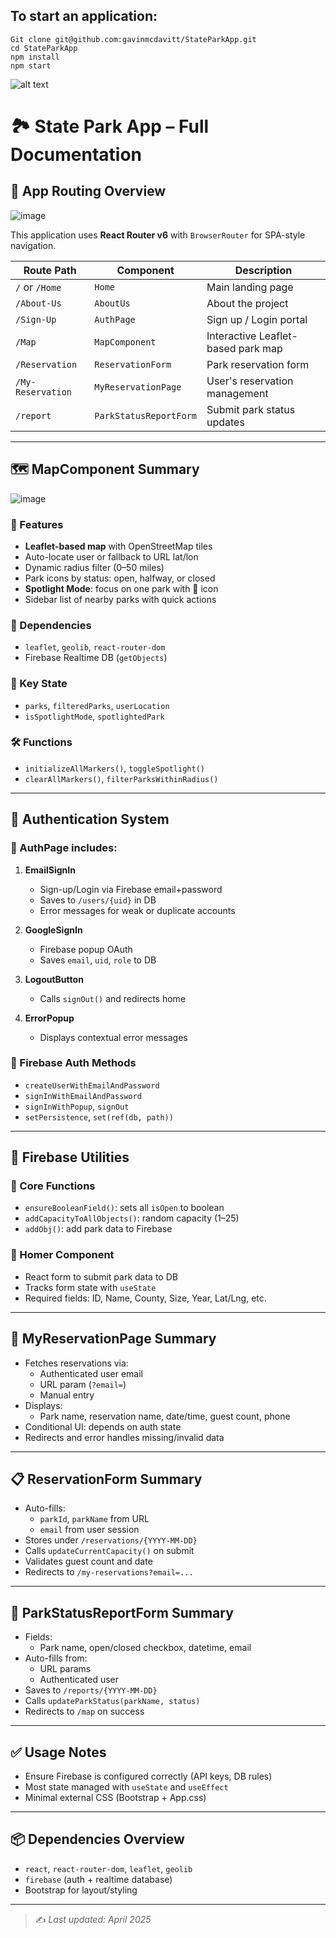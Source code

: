 
## To start an application:
```
Git clone git@github.com:gavinmcdavitt/StateParkApp.git
cd StateParkApp
npm install
npm start
```


![alt text](https://github.com/user-attachments/assets/ef4f6b1d-6efe-41dd-9324-e3c4981c4083)
# 🏞️ State Park App – Full Documentation

## 📁 App Routing Overview
![image](https://github.com/user-attachments/assets/06bf68fc-5bb4-4206-b6bf-6eaa93591995)

This application uses **React Router v6** with `BrowserRouter` for SPA-style navigation.

| Route Path         | Component              | Description                                 |
|--------------------|------------------------|---------------------------------------------|
| `/` or `/Home`     | `Home`                 | Main landing page                           |
| `/About-Us`        | `AboutUs`              | About the project                           |
| `/Sign-Up`         | `AuthPage`             | Sign up / Login portal                      |
| `/Map`             | `MapComponent`         | Interactive Leaflet-based park map          |
| `/Reservation`     | `ReservationForm`      | Park reservation form                       |
| `/My-Reservation`  | `MyReservationPage`    | User's reservation management               |
| `/report`          | `ParkStatusReportForm` | Submit park status updates                  |

---

## 🗺️ MapComponent Summary
![image](https://github.com/user-attachments/assets/568a869f-2f10-4698-837b-c40f66194ac1)

### 🔧 Features
- **Leaflet-based map** with OpenStreetMap tiles
- Auto-locate user or fallback to URL lat/lon
- Dynamic radius filter (0–50 miles)
- Park icons by status: open, halfway, or closed
- **Spotlight Mode**: focus on one park with 🌟 icon
- Sidebar list of nearby parks with quick actions

### 🔌 Dependencies
- `leaflet`, `geolib`, `react-router-dom`
- Firebase Realtime DB (`getObjects`)

### 🧠 Key State
- `parks`, `filteredParks`, `userLocation`
- `isSpotlightMode`, `spotlightedPark`

### 🛠️ Functions
- `initializeAllMarkers()`, `toggleSpotlight()`
- `clearAllMarkers()`, `filterParksWithinRadius()`

---

## 🔐 Authentication System

### 🔄 AuthPage includes:
1. **EmailSignIn**
   - Sign-up/Login via Firebase email+password
   - Saves to `/users/{uid}` in DB
   - Error messages for weak or duplicate accounts

2. **GoogleSignIn**
   - Firebase popup OAuth
   - Saves `email`, `uid`, `role` to DB

3. **LogoutButton**
   - Calls `signOut()` and redirects home

4. **ErrorPopup**
   - Displays contextual error messages

### 🧱 Firebase Auth Methods
- `createUserWithEmailAndPassword`
- `signInWithEmailAndPassword`
- `signInWithPopup`, `signOut`
- `setPersistence`, `set(ref(db, path))`

---

## 🧰 Firebase Utilities

### 🔧 Core Functions
- `ensureBooleanField()`: sets all `isOpen` to boolean
- `addCapacityToAllObjects()`: random capacity (1–25)
- `addObj()`: add park data to Firebase

### 🏡 Homer Component
- React form to submit park data to DB
- Tracks form state with `useState`
- Required fields: ID, Name, County, Size, Year, Lat/Lng, etc.

---

## 📆 MyReservationPage Summary

- Fetches reservations via:
  - Authenticated user email
  - URL param (`?email=`)
  - Manual entry
- Displays:
  - Park name, reservation name, date/time, guest count, phone
- Conditional UI: depends on auth state
- Redirects and error handles missing/invalid data

---

## 📋 ReservationForm Summary

- Auto-fills:
  - `parkId`, `parkName` from URL
  - `email` from user session
- Stores under `/reservations/{YYYY-MM-DD}`
- Calls `updateCurrentCapacity()` on submit
- Validates guest count and date
- Redirects to `/my-reservations?email=...`

---

## 🛑 ParkStatusReportForm Summary

- Fields:
  - Park name, open/closed checkbox, datetime, email
- Auto-fills from:
  - URL params
  - Authenticated user
- Saves to `/reports/{YYYY-MM-DD}`
- Calls `updateParkStatus(parkName, status)`
- Redirects to `/map` on success

---

## ✅ Usage Notes
- Ensure Firebase is configured correctly (API keys, DB rules)
- Most state managed with `useState` and `useEffect`
- Minimal external CSS (Bootstrap + App.css)

---

## 📦 Dependencies Overview

- `react`, `react-router-dom`, `leaflet`, `geolib`
- `firebase` (auth + realtime database)
- Bootstrap for layout/styling

---

> ✍️ _Last updated: April 2025_
